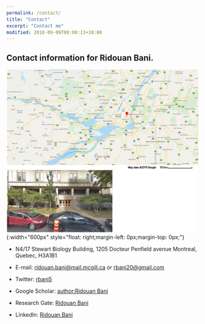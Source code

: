 ```yaml
---
permalink: /contact/
title: "Contact"
excerpt: "Contact me"
modified: 2018-09-09T00:00:13+10:00
---
```


Contact information for Ridouan Bani.
------

![](/images/pic7.png){:width="600px"
style="float: right;margin-left: 0px;margin-top: 0px;"}

* N4/17 Stewart Biology Building,
 1205 Docteur Penfield avenue
 Montreal, Quebec, H3A1B1

* E-mail: [ridouan.bani@mail.mcgill.ca](ridouan.bani@mail.mcgill.ca) or [rbani20@gmail.com](rbani20@gmail.com)

* Twitter: [rbani5](http://twitter.com/rbani5)
* Google Scholar: [author:Ridouan Bani](https://scholar.google.ca/citations?user=WColvYYAAAAJ&hl=en&oi=ao)
* Research Gate: [Ridouan Bani](https://www.researchgate.net/profile/Ridouan_Bani)
* LinkedIn: [Ridouan Bani](https://ca.linkedin.com/in/ridouan-bani-291a5664)
